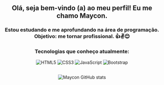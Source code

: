 <div align="center">

## Olá, seja bem-vindo (a) ao meu perfil! Eu me chamo Maycon.

### Estou estudando e me aprofundando na área de programação. Objetivo: me tornar profissional. 👍✌😊

### Tecnologias que conheço atualmente:

<div>
  <img src="https://img.shields.io/badge/HTML5-E34F26?style=for-the-badge&logo=html5&logoColor=white" alt="HTML5">
  <img src="https://img.shields.io/badge/CSS3-1572B6?style=for-the-badge&logo=css3&logoColor=white" alt="CSS3">
  <img src="https://img.shields.io/badge/JavaScript-F7DF1E?style=for-the-badge&logo=javascript&logoColor=black" alt="JavaScript">
  <img src="https://img.shields.io/badge/Bootstrap-563D7C?style=for-the-badge&logo=bootstrap&logoColor=white" alt="Bootstrap">
</div><br>
  
  ![Maycon GitHub stats](https://github-readme-stats.vercel.app/api?username=mayconfp&show_icons=true&theme=gruvbox)
</div>


